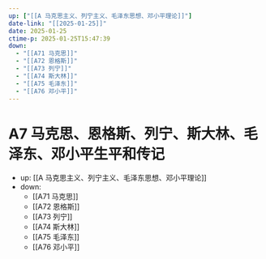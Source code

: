 ```yaml
---
up: ["[[A 马克思主义、列宁主义、毛泽东思想、邓小平理论]]"]
date-link: "[[2025-01-25]]"
date: 2025-01-25
ctime-p: 2025-01-25T15:47:39
down:
  - "[[A71 马克思]]"
  - "[[A72 恩格斯]]"
  - "[[A73 列宁]]"
  - "[[A74 斯大林]]"
  - "[[A75 毛泽东]]"
  - "[[A76 邓小平]]"
---
```


# A7 马克思、恩格斯、列宁、斯大林、毛泽东、邓小平生平和传记

- up: [[A 马克思主义、列宁主义、毛泽东思想、邓小平理论]]
- down:
	- [[A71 马克思]]
	- [[A72 恩格斯]]
	- [[A73 列宁]]
	- [[A74 斯大林]]
	- [[A75 毛泽东]]
	- [[A76 邓小平]]
